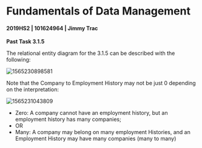 # Fundamentals of Data Management

#### 2019HS2 |  101624964 | Jimmy Trac 

**Past Task 3.1.5**

The relational entity diagram for the 3.1.5 can be described with the following:

![1565230898581](H:\repos\fundamentals-of-data-management\pt3.1.5\p3.1.5.assets\1565230898581.png)

Note that the Company to Employment History may not be just 0 depending on the interpretation:

![1565231043809](H:\repos\fundamentals-of-data-management\pt3.1.5\p3.1.5.assets\1565231043809.png)

* Zero: A company cannot have an employment history, but an employment history has many companies;
* OR
* Many: A company may belong on many employment Histories, and an Employment History may have many companies (many to many)

